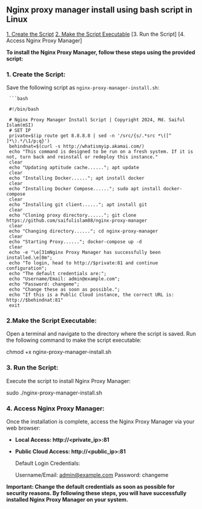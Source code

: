 ## Nginx proxy manager install using bash script in Linux

[1. Create the Script](https://github.com/saifulislam88/nginx-proxy-manager/tree/main?tab=readme-ov-file#1-create-the-script)
[2. Make the Script Executable](https://github.com/saifulislam88/nginx-proxy-manager/tree/main?tab=readme-ov-file#2make-the-script-executable)
[3. Run the Script]
[4. Access Nginx Proxy Manager]


**To install the Nginx Proxy Manager, follow these steps using the provided script:**

### **1. Create the Script:**

Save the following script as `nginx-proxy-manager-install.sh`:

     ```bash
     
     #!/bin/bash
   
     # Nginx Proxy Manager Install Script | Copyright 2024, Md. Saiful Islam(mSI)
     # SET IP
     private=$(ip route get 8.8.8.8 | sed -n '/src/{s/.*src *\([^ ]*\).*/\1/p;q}')
     behindnat=$(curl -s http://whatismyip.akamai.com/)
     echo "This command is designed to be run on a fresh system. If it is not, turn back and reinstall or redeploy this instance."
     clear
     echo "Updating aptitude cache......"; apt update
     clear
     echo "Installing Docker......"; apt install docker
     clear
     echo "Installing Docker Compose......"; sudo apt install docker-compose
     clear
     echo "Installing git client......"; apt install git
     clear
     echo "Cloning proxy directory......"; git clone https://github.com/saifulislam88/nginx-proxy-manager
     clear
     echo "Changing directory......"; cd nginx-proxy-manager
     clear
     echo "Starting Proxy......"; docker-compose up -d
     clear
     echo -e "\e[31mNginx Proxy Manager has successfully been installed.\e[0m";
     echo "To login, head to http://$private:81 and continue configuration";
     echo "The default credentials are:";
     echo "Username/Email: admin@example.com";
     echo "Password: changeme";
     echo "Change these as soon as possible.";
     echo "If this is a Public Cloud instance, the correct URL is: http://$behindnat:81"
     exit


### **2.Make the Script Executable:**

Open a terminal and navigate to the directory where the script is saved. Run the following command to make the script executable:

  chmod +x nginx-proxy-manager-install.sh

### **3. Run the Script:**

Execute the script to install Nginx Proxy Manager:

  sudo ./nginx-proxy-manager-install.sh


### **4. Access Nginx Proxy Manager:**

Once the installation is complete, access the Nginx Proxy Manager via your web browser:

 - **Local Access: http://<private_ip>:81**
 - **Public Cloud Access: http://<public_ip>:81**

    Default Login Credentials:
    
    Username/Email: admin@example.com
    Password: changeme

**Important: Change the default credentials as soon as possible for security reasons. By following these steps, you will have successfully installed Nginx Proxy Manager on your system.**
